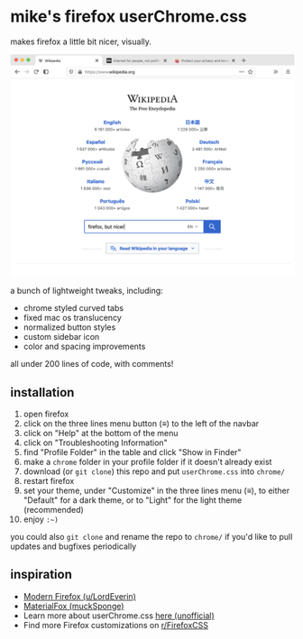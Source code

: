 # mike's firefox userChrome.css

makes firefox a little bit nicer, visually. 

![screenshot](screenshot.png)

a bunch of lightweight tweaks, including:

- chrome styled curved tabs
- fixed mac os translucency
- normalized button styles
- custom sidebar icon
- color and spacing improvements

all under 200 lines of code, with comments!

## installation

1. open firefox
2. click on the three lines menu button (≡) to the left of the navbar
3. click on "Help" at the bottom of the menu
4. click on "Troubleshooting Information"
5. find "Profile Folder" in the table and click "Show in Finder"
6. make a `chrome` folder in your profile folder if it doesn't already exist
7. download (or `git clone`) this repo and put `userChrome.css` into `chrome/`
8. restart firefox
9. set your theme, under "Customize" in the three lines menu (≡), to either "Default" for a dark theme, or to "Light" for the light theme (recommended)
10. enjoy `:~)`

you could also `git clone` and rename the repo to `chrome/` if you'd like to pull updates and bugfixes periodically

## inspiration
- [Modern Firefox (u/LordEverin)](https://www.reddit.com/r/FirefoxCSS/comments/bm77hx/modern_firefox/)
- [MaterialFox (muckSponge)](https://github.com/muckSponge/MaterialFox)
- Learn more about userChrome.css [here (unofficial)](https://www.userchrome.org/)
- Find more Firefox customizations on [r/FirefoxCSS](https://www.reddit.com/r/FirefoxCSS)
